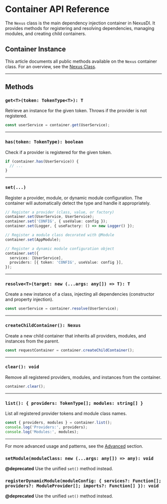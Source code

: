 # Container API Reference

The `Nexus` class is the main dependency injection container in NexusDI. It provides methods for registering and resolving dependencies, managing modules, and creating child containers.

## Container Instance

This article documents all public methods available on the `Nexus` container class. For an overview, see the [Nexus Class](nexus-class.md).

---

## Methods

### `get<T>(token: TokenType<T>): T`

Retrieve an instance for the given token. Throws if the provider is not registered.

```typescript
const userService = container.get(UserService);
```

---

### `has(token: TokenType): boolean`

Check if a provider is registered for the given token.

```typescript
if (container.has(UserService)) {
  // ...
}
```

---

### `set(...)`

Register a provider, module, or dynamic module configuration. The container will automatically detect the type and handle it appropriately.

```typescript
// Register a provider (class, value, or factory)
container.set(UserService, UserService);
container.set('CONFIG', { useValue: config });
container.set(Logger, { useFactory: () => new Logger() });

// Register a module class decorated with @Module
container.set(AppModule);

// Register a dynamic module configuration object
container.set({
  services: [UserService],
  providers: [{ token: 'CONFIG', useValue: config }],
});
```

---

### `resolve<T>(target: new (...args: any[]) => T): T`

Create a new instance of a class, injecting all dependencies (constructor and property injection).

```typescript
const userService = container.resolve(UserService);
```

---

### `createChildContainer(): Nexus`

Create a new child container that inherits all providers, modules, and instances from the parent.

```typescript
const requestContainer = container.createChildContainer();
```

---

### `clear(): void`

Remove all registered providers, modules, and instances from the container.

```typescript
container.clear();
```

---

### `list(): { providers: TokenType[]; modules: string[] }`

List all registered provider tokens and module class names.

```typescript
const { providers, modules } = container.list();
console.log('Providers:', providers);
console.log('Modules:', modules);
```

---

For more advanced usage and patterns, see the [Advanced](../advanced/advanced.md) section.

### `setModule(moduleClass: new (...args: any[]) => any): void`

**@deprecated** Use the unified `set()` method instead.

### `registerDynamicModule(moduleConfig: { services?: Function[]; providers?: ModuleProvider[]; imports?: Function[] }): void`

**@deprecated** Use the unified `set()` method instead.
